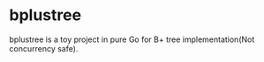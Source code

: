 # bplustree

bplustree is a toy project in pure Go for B+ tree implementation(Not concurrency safe). 


